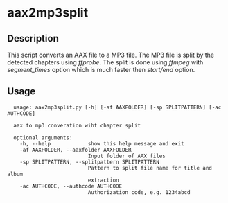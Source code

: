 # aax2mp3split

## Description
This script converts an AAX file to a MP3 file. The MP3 file is split by the detected chapters using _ffprobe_. The split is done using _ffmpeg_ with _segment_times_ option which is much faster then _start/end_ option.

## Usage
```
  usage: aax2mp3split.py [-h] [-af AAXFOLDER] [-sp SPLITPATTERN] [-ac AUTHCODE]

  aax to mp3 converation wiht chapter split

  optional arguments:
    -h, --help            show this help message and exit
    -af AAXFOLDER, --aaxfolder AAXFOLDER
                          Input folder of AAX files
    -sp SPLITPATTERN, --splitpattern SPLITPATTERN
                          Pattern to split file name for title and album
                          extraction
    -ac AUTHCODE, --authcode AUTHCODE
                          Authorization code, e.g. 1234abcd
```
